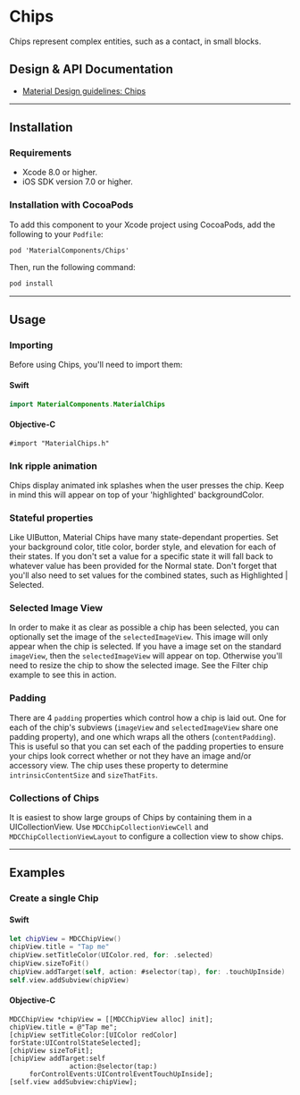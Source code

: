 <!--docs:
title: "Chips"
layout: detail
section: components
excerpt: "Chips represent complex entities in small blocks, such as a contact."
iconId: chip
path: /catalog/chips/
api_doc_root: true
-->

# Chips

Chips represent complex entities, such as a contact, in small blocks.

## Design & API Documentation

<ul class="icon-list">
  <li class="icon-list-item icon-list-item--spec"><a href="https://material.io/guidelines/components/chips.html">Material Design guidelines: Chips</a></li>
</ul>

- - -

## Installation

### Requirements

- Xcode 8.0 or higher.
- iOS SDK version 7.0 or higher.

### Installation with CocoaPods

To add this component to your Xcode project using CocoaPods, add the following to your `Podfile`:

```
pod 'MaterialComponents/Chips'
```
<!--{: .code-renderer.code-renderer--install }-->

Then, run the following command:

``` bash
pod install
```

- - -

## Usage

### Importing

Before using Chips, you'll need to import them:

<!--<div class="material-code-render" markdown="1">-->
#### Swift
``` swift
import MaterialComponents.MaterialChips
```

#### Objective-C

``` objc
#import "MaterialChips.h"
```
<!--</div>-->

### Ink ripple animation
Chips display animated ink splashes when the user presses the chip. Keep in mind this will appear on
top of your 'highlighted' backgroundColor.

### Stateful properties
Like UIButton, Material Chips have many state-dependant properties. Set your background color, title
color, border style, and elevation for each of their states. If you don't set a value for a specific
state it will fall back to whatever value has been provided for the Normal state. Don't forget that
you'll also need to set values for the combined states, such as Highlighted | Selected.

### Selected Image View
In order to make it as clear as possible a chip has been selected, you can optionally set the image
of the `selectedImageView`. This image will only appear when the chip is selected. If you have a
image set on the standard `imageView`, then the `selectedImageView` will appear on top. Otherwise
you'll need to resize the chip to show the selected image. See the Filter chip example to see this
in action.

### Padding
There are 4 `padding` properties which control how a chip is laid out. One for each of the chip's
subviews (`imageView` and `selectedImageView` share one padding property), and one which wraps all
the others (`contentPadding`). This is useful so that you can set each of the padding properties to
ensure your chips look correct whether or not they have an image and/or accessory view. The chip
uses these property to determine `intrinsicContentSize` and `sizeThatFits`.

### Collections of Chips
It is easiest to show large groups of Chips by containing them in a UICollectionView. Use
`MDCChipCollectionViewCell` and `MDCChipCollectionViewLayout` to configure a collection view to show
chips.

- - -

## Examples

### Create a single Chip

<!--<div class="material-code-render" markdown="1">-->
#### Swift
``` swift
let chipView = MDCChipView()
chipView.title = "Tap me"
chipView.setTitleColor(UIColor.red, for: .selected)
chipView.sizeToFit()
chipView.addTarget(self, action: #selector(tap), for: .touchUpInside)
self.view.addSubview(chipView)
```

#### Objective-C

``` objc
MDCChipView *chipView = [[MDCChipView alloc] init];
chipView.title = @"Tap me";
[chipView setTitleColor:[UIColor redColor] forState:UIControlStateSelected];
[chipView sizeToFit];
[chipView addTarget:self
               action:@selector(tap:)
     forControlEvents:UIControlEventTouchUpInside];
[self.view addSubview:chipView];
```
<!--</div>-->
